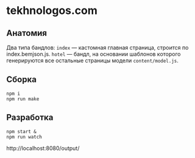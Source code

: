 # tekhnologos.com

## Анатомия
Два типа бандлов:
`index` — кастомная главная страница, строится по index.bemjson.js.
`hotel` — бандл, на основании шаблонов которого генерируются все остальные
страницы модели `content/model.js`.

## Сборка
```
npm i
npm run make
```

## Разработка
```
npm start &
npm run watch
```
http://localhost:8080/output/
